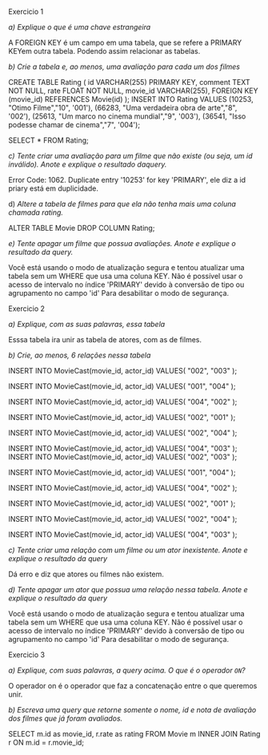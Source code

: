 Exercicio 1

*a) Explique o que é uma chave estrangeira*

A FOREIGN KEY é um campo em uma tabela, que se refere a PRIMARY KEYem outra tabela. Podendo assim relacionar as tabelas.


*b) Crie a tabela e, ao menos, uma avaliação para cada um dos filmes*

CREATE TABLE Rating (
		id VARCHAR(255) PRIMARY KEY,
    comment TEXT NOT NULL,
		rate FLOAT NOT NULL,
    movie_id VARCHAR(255),
    FOREIGN KEY (movie_id) REFERENCES Movie(id)
);
INSERT INTO Rating VALUES
(10253, "Otimo Filme","10", '001'),
(66283, "Uma verdadeira obra de arte","8", '002'),
(25613, "Um marco no cinema mundial","9", '003'),
(36541, "Isso podesse chamar de cinema","7", '004');

SELECT * FROM Rating;


*c) Tente criar uma avaliação para um filme que não existe (ou seja, um id inválido). Anote e explique o resultado daquery.*

Error Code: 1062. Duplicate entry '10253' for key 'PRIMARY', ele diz a id priary está em duplicidade.

d) *Altere a tabela de filmes para que ela não tenha mais uma coluna chamada rating.*

ALTER TABLE Movie
DROP COLUMN Rating;


*e) Tente apagar um filme que possua avaliações. Anote e explique o resultado da query.*

Você está usando o modo de atualização segura e tentou atualizar uma tabela sem um WHERE que usa uma coluna KEY. Não é possível usar o acesso de intervalo no índice 'PRIMARY' devido à conversão de tipo ou agrupamento no campo 'id' Para desabilitar o modo de segurança.

Exercicio 2

*a) Explique, com as suas palavras, essa tabela*

Esssa tabela ira unir as tabela de atores, com as de filmes.

*b) Crie, ao menos, 6 relações nessa tabela* 

INSERT INTO MovieCast(movie_id, actor_id)
VALUES(
	"002",
    "003"
);

INSERT INTO MovieCast(movie_id, actor_id)
VALUES(
	"001",
    "004"
);

INSERT INTO MovieCast(movie_id, actor_id)
VALUES(
	"004",
    "002"
);

INSERT INTO MovieCast(movie_id, actor_id)
VALUES(
	"002",
    "001"
);

INSERT INTO MovieCast(movie_id, actor_id)
VALUES(
	"002",
    "004"
);

INSERT INTO MovieCast(movie_id, actor_id)
VALUES(
	"004",
    "003"
);
INSERT INTO MovieCast(movie_id, actor_id)
VALUES(
	"002",
    "003"
);

INSERT INTO MovieCast(movie_id, actor_id)
VALUES(
	"001",
    "004"
);

INSERT INTO MovieCast(movie_id, actor_id)
VALUES(
	"004",
    "002"
);

INSERT INTO MovieCast(movie_id, actor_id)
VALUES(
	"002",
    "001"
);

INSERT INTO MovieCast(movie_id, actor_id)
VALUES(
	"002",
    "004"
);

INSERT INTO MovieCast(movie_id, actor_id)
VALUES(
	"004",
    "003"
);


*c) Tente criar uma relação com um filme ou um ator inexistente. Anote e explique o resultado da query*

Dá erro e diz que atores ou filmes não existem.

*d) Tente apagar um ator que possua uma relação nessa tabela. Anote e explique o resultado da query*

Você está usando o modo de atualização segura e tentou atualizar uma tabela sem um WHERE que usa uma coluna KEY. Não é possível usar o acesso de intervalo no índice 'PRIMARY' devido à conversão de tipo ou agrupamento no campo 'id' Para desabilitar o modo de segurança.

Exercicio 3


*a) Explique, com suas palavras, a query acima. O que é o operador `ON`?*

O operador on é o operador que faz a concatenação entre o que queremos unir.

*b) Escreva uma query que retorne somente o nome, id e nota de avaliação dos filmes que já foram avaliados.*

SELECT m.id as movie_id, r.rate as rating FROM Movie m
INNER JOIN Rating r ON m.id = r.movie_id;
